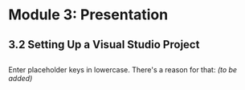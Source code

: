 # Module 3: Presentation

## 3.2 Setting Up a Visual Studio Project

##

Enter placeholder keys in lowercase. There's a reason for that: *(to be added)*
